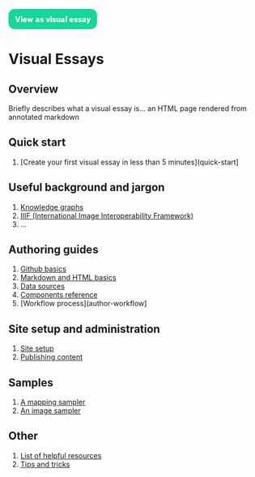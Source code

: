 <a href="https://visual-essays.app"><img src="/ve-button.png"></a>

# Visual Essays

## Overview

Briefly describes what a visual essay is... an HTML page rendered from annotated markdown

## Quick start

1. [Create your first visual essay in less than 5 minutes](quick-start]

## Useful background and jargon

1. [Knowledge graphs](knowledge-graphs)
2. [IIIF (International Image Interoperability Framework)](iiif)
3. ...

## Authoring guides

1. [Github basics](github)
2. [Markdown and HTML basics](markup)
3. [Data sources](data-sources)
4. [Components reference](components)
5. [Workflow process](author-workflow]

## Site setup and administration

1. [Site setup](site-setup)
2. [Publishing content](publishing-content)

## Samples

1. [A mapping sampler](map-sampler)
2. [An image sampler](image-sampler)

## Other

1. [List of helpful resources](resources)
2. [Tips and tricks](tips)
